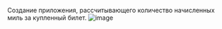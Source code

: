 Создание приложения, рассчитывающего количество начисленных миль за купленный билет.
![image](https://user-images.githubusercontent.com/121516669/215282360-a5c4db60-03db-4621-9e99-075abb04c9ac.png)
